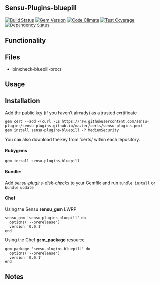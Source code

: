 ## Sensu-Plugins-bluepill

[![Build Status](https://travis-ci.org/sensu-plugins/sensu-plugins-bluepill.svg?branch=master)](https://travis-ci.org/sensu-plugins/sensu-plugins-bluepill)
[![Gem Version](https://badge.fury.io/rb/sensu-plugins-bluepill.svg)](http://badge.fury.io/rb/sensu-plugins-bluepill)
[![Code Climate](https://codeclimate.com/github/sensu-plugins/sensu-plugins-bluepill/badges/gpa.svg)](https://codeclimate.com/github/sensu-plugins/sensu-plugins-bluepill)
[![Test Coverage](https://codeclimate.com/github/sensu-plugins/sensu-plugins-bluepill/badges/coverage.svg)](https://codeclimate.com/github/sensu-plugins/sensu-plugins-bluepill)
[![Dependency Status](https://gemnasium.com/sensu-plugins/sensu-plugins-bluepill.svg)](https://gemnasium.com/sensu-plugins/sensu-plugins-bluepill)

## Functionality

## Files
 * bin/check-bluepill-procs

## Usage

## Installation

Add the public key (if you haven’t already) as a trusted certificate

```
gem cert --add <(curl -Ls https://raw.githubusercontent.com/sensu-plugins/sensu-plugins.github.io/master/certs/sensu-plugins.pem)
gem install sensu-plugins-bluepill -P MediumSecurity
```

You can also download the key from /certs/ within each repository.

#### Rubygems

`gem install sensu-plugins-bluepill`

#### Bundler

Add *sensu-plugins-disk-checks* to your Gemfile and run `bundle install` or `bundle update`

#### Chef

Using the Sensu **sensu_gem** LWRP
```
sensu_gem 'sensu-plugins-bluepill' do
  options('--prerelease')
  version '0.0.1'
end
```

Using the Chef **gem_package** resource
```
gem_package 'sensu-plugins-bluepill' do
  options('--prerelease')
  version '0.0.1'
end
```

## Notes
